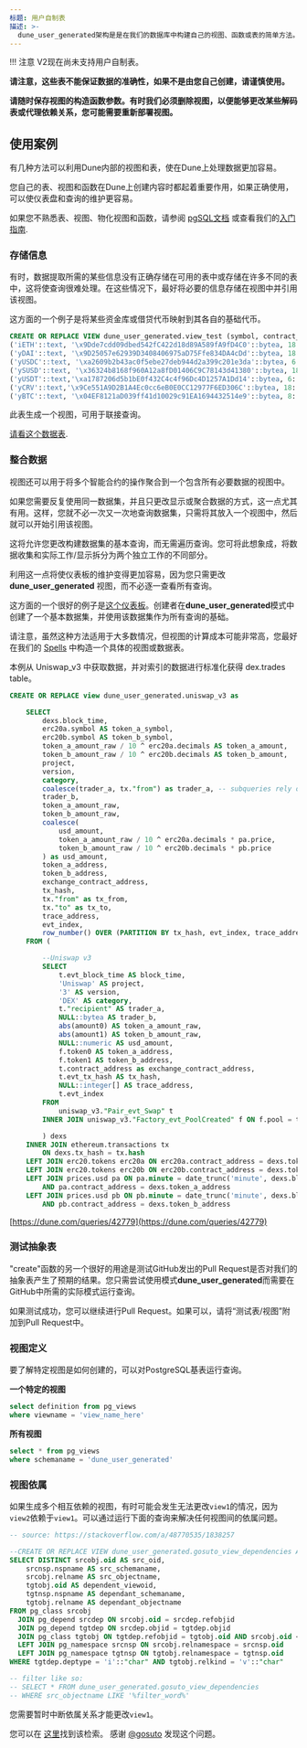 ```yaml
---
标题: 用户自制表
描述: >-
  dune_user_generated架构是是在我们的数据库中构建自己的视图、函数或表的简单方法。
---
```


!!! 注意
    V2现在尚未支持用户自制表。

**请注意，这些表不能保证数据的准确性，如果不是由您自己创建，请谨慎使用。**

**请随时保存视图的构造函数参数。有时我们必须删除视图，以便能够更改某些解码表或代理依赖关系，您可能需要重新部署视图。**

## 使用案例

有几种方法可以利用Dune内部的视图和表，使在Dune上处理数据更加容易。

您自己的表、视图和函数在Dune上创建内容时都起着重要作用，如果正确使用，可以使仪表盘和查询的维护更容易。

如果您不熟悉表、视图、物化视图和函数，请参阅 [pgSQL文档](https://www.postgresqltutorial.com/postgresql-views) 或查看我们的[入门指南](../getting-started/index.md).

### 存储信息

有时，数据提取所需的某些信息没有正确存储在可用的表中或存储在许多不同的表中，这将使查询很难处理。在这些情况下，最好将必要的信息存储在视图中并引用该视图。

这方面的一个例子是将某些资金库或借贷代币映射到其各自的基础代币。


```sql
CREATE OR REPLACE VIEW dune_user_generated.view_test (symbol, contract_address, decimals, underlying_token_address) AS VALUES
('iETH'::text, '\x9Dde7cdd09dbed542fC422d18d89A589fA9fD4C0'::bytea, 18::numeric, '\xc02aaa39b223fe8d0a0e5c4f27ead9083c756cc2'::bytea),
('yDAI'::text, '\x9D25057e62939D3408406975aD75Ffe834DA4cDd'::bytea, 18::numeric, '\x6B175474E89094C44Da98b954EedeAC495271d0F'::bytea),
('yUSDC'::text, '\xa2609b2b43ac0f5ebe27deb944d2a399c201e3da'::bytea, 6::numeric, '\xA0b86991c6218b36c1d19D4a2e9Eb0cE3606eB48'::bytea),
('ySUSD'::text, '\x36324b8168f960A12a8fD01406C9C78143d41380'::bytea, 18::numeric, '\x57Ab1ec28D129707052df4dF418D58a2D46d5f51'::bytea),
('yUSDT'::text,'\xa1787206d5b1bE0f432C4c4f96Dc4D1257A1Dd14'::bytea, 6::numeric, '\xdAC17F958D2ee523a2206206994597C13D831ec7'::bytea),
('yCRV'::text,'\x9Ce551A9D2B1A4Ec0cc6eB0E0CC12977F6ED306C'::bytea, 18::numeric, '\x6B175474E89094C44Da98b954EedeAC495271d0F'::bytea),
('yBTC'::text, '\x04EF8121aD039ff41d10029c91EA1694432514e9'::bytea, 8::numeric, '\x2260FAC5E5542a773Aa44fBCfeDf7C193bc2C599'::bytea)
```

此表生成一个视图，可用于联接查询。

[请看这个数据表](https://dune.com/queries/41577).

### 整合数据

视图还可以用于将多个智能合约的操作聚合到一个包含所有必要数据的视图中。

如果您需要反复使用同一数据集，并且只更改显示或聚合数据的方式，这一点尤其有用。这样，您就不必一次又一次地查询数据集，只需将其放入一个视图中，然后就可以开始引用该视图。

这将允许您更改构建数据集的基本查询，而无需遍历查询。您可将此想象成，将数据收集和实际工作/显示拆分为两个独立工作的不同部分。

利用这一点将使仪表板的维护变得更加容易，因为您只需更改 **dune\_user\_generated** 视图，而不必逐一查看所有查询。

这方面的一个很好的例子是[这个仪表板](https://dune.com/keeganead/cryptoart\_1)。创建者在**dune\_user\_generated**模式中创建了一个基本数据集，并使用该数据集作为所有查询的基础。

请注意，虽然这种方法适用于大多数情况，但视图的计算成本可能非常高，您最好在我们的 [Spells](spells.md) 中构造一个具体的视图或数据表。

本例从 Uniswap\_v3 中获取数据，并对索引的数据进行标准化获得 dex.trades table。

```sql
CREATE OR REPLACE view dune_user_generated.uniswap_v3 as 

    SELECT
        dexs.block_time,
        erc20a.symbol AS token_a_symbol,
        erc20b.symbol AS token_b_symbol,
        token_a_amount_raw / 10 ^ erc20a.decimals AS token_a_amount,
        token_b_amount_raw / 10 ^ erc20b.decimals AS token_b_amount,
        project,
        version,
        category,
        coalesce(trader_a, tx."from") as trader_a, -- subqueries rely on this COALESCE to avoid redundant joins with the transactions table
        trader_b,
        token_a_amount_raw,
        token_b_amount_raw,
        coalesce(
            usd_amount,
            token_a_amount_raw / 10 ^ erc20a.decimals * pa.price,
            token_b_amount_raw / 10 ^ erc20b.decimals * pb.price
        ) as usd_amount,
        token_a_address,
        token_b_address,
        exchange_contract_address,
        tx_hash,
        tx."from" as tx_from,
        tx."to" as tx_to,
        trace_address,
        evt_index,
        row_number() OVER (PARTITION BY tx_hash, evt_index, trace_address) AS trade_id
    FROM (

        --Uniswap v3
        SELECT
            t.evt_block_time AS block_time,
            'Uniswap' AS project,
            '3' AS version,
            'DEX' AS category,
            t."recipient" AS trader_a,
            NULL::bytea AS trader_b,
            abs(amount0) AS token_a_amount_raw,
            abs(amount1) AS token_b_amount_raw,
            NULL::numeric AS usd_amount,
            f.token0 AS token_a_address,
            f.token1 AS token_b_address,
            t.contract_address as exchange_contract_address,
            t.evt_tx_hash AS tx_hash,
            NULL::integer[] AS trace_address,
            t.evt_index
        FROM
            uniswap_v3."Pair_evt_Swap" t
        INNER JOIN uniswap_v3."Factory_evt_PoolCreated" f ON f.pool = t.contract_address

        ) dexs
    INNER JOIN ethereum.transactions tx
        ON dexs.tx_hash = tx.hash
    LEFT JOIN erc20.tokens erc20a ON erc20a.contract_address = dexs.token_a_address
    LEFT JOIN erc20.tokens erc20b ON erc20b.contract_address = dexs.token_b_address
    LEFT JOIN prices.usd pa ON pa.minute = date_trunc('minute', dexs.block_time)
        AND pa.contract_address = dexs.token_a_address
    LEFT JOIN prices.usd pb ON pb.minute = date_trunc('minute', dexs.block_time)
        AND pb.contract_address = dexs.token_b_address
```

[https://dune.com/queries/42779](https://dune.com/queries/42779)

### 测试抽象表

"create"函数的另一个很好的用途是测试GitHub发出的Pull Request是否对我们的抽象表产生了预期的结果。您只需尝试使用模式**dune\_user\_generated**而需要在GitHub中所需的实际模式运行查询。

如果测试成功，您可以继续进行Pull Request。如果可以，请将“测试表/视图”附加到Pull Request中。

### 视图定义

要了解特定视图是如何创建的，可以对PostgreSQL基表运行查询。

**一个特定的视图**

```sql
select definition from pg_views 
where viewname = 'view_name_here'
```

**所有视图**

```sql
select * from pg_views 
where schemaname = 'dune_user_generated'
```

### 视图依属

如果生成多个相互依赖的视图，有时可能会发生无法更改`view1`的情况，因为`view2`依赖于`view1`。可以通过运行下面的查询来解决任何视图间的依属问题。

```sql
-- source: https://stackoverflow.com/a/48770535/1838257

--CREATE OR REPLACE VIEW dune_user_generated.gosuto_view_dependencies AS
SELECT DISTINCT srcobj.oid AS src_oid,
    srcnsp.nspname AS src_schemaname,
    srcobj.relname AS src_objectname,
    tgtobj.oid AS dependent_viewoid,
    tgtnsp.nspname AS dependant_schemaname,
    tgtobj.relname AS dependant_objectname
FROM pg_class srcobj
  JOIN pg_depend srcdep ON srcobj.oid = srcdep.refobjid
  JOIN pg_depend tgtdep ON srcdep.objid = tgtdep.objid
  JOIN pg_class tgtobj ON tgtdep.refobjid = tgtobj.oid AND srcobj.oid <> tgtobj.oid
  LEFT JOIN pg_namespace srcnsp ON srcobj.relnamespace = srcnsp.oid
  LEFT JOIN pg_namespace tgtnsp ON tgtobj.relnamespace = tgtnsp.oid
WHERE tgtdep.deptype = 'i'::"char" AND tgtobj.relkind = 'v'::"char"

-- filter like so:
-- SELECT * FROM dune_user_generated.gosuto_view_dependencies
-- WHERE src_objectname LIKE '%filter_word%'
```

您需要暂时中断依属关系才能更改`view1`。

您可以在 [这里](https://dune.com/queries/70916)找到该检索。 感谢 [@gosuto](https://dune.com/gosuto) 发现这个问题。

